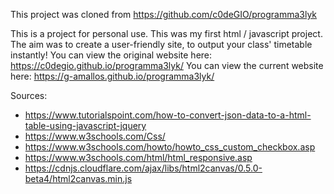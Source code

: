 This project was cloned from https://github.com/c0deGIO/programma3lyk


This is a project for personal use. This was my first html / javascript project.
The aim was to create a user-friendly site, to output your class' timetable instantly!
You can view the original website here: https://c0degio.github.io/programma3lyk/
You can view the current website here: https://g-amallos.github.io/programma3lyk/

Sources:
- https://www.tutorialspoint.com/how-to-convert-json-data-to-a-html-table-using-javascript-jquery
- https://www.w3schools.com/Css/
- https://www.w3schools.com/howto/howto_css_custom_checkbox.asp
- https://www.w3schools.com/html/html_responsive.asp
- https://cdnjs.cloudflare.com/ajax/libs/html2canvas/0.5.0-beta4/html2canvas.min.js

